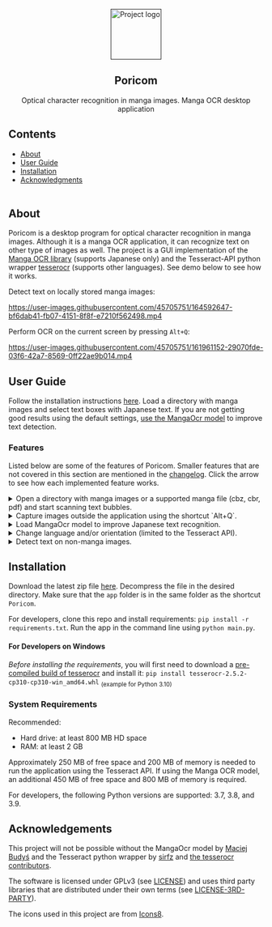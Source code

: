 <p align="center">
  <a href="" rel="noopener">
    <img width=100px height=100px src="doc/logo_doc.png" alt="Project logo">
  </a>
</p>
<h2 align="center">Poricom</h2>

<p align="center"> Optical character recognition in manga images. Manga OCR desktop application</p>

## Contents
- [About](#about)
- [User Guide](#user_guide)
- [Installation](#installation)
- [Acknowledgments](#acknowledgements)
</br></br>

## About <a name = "about"></a>
Poricom is a desktop program for optical character recognition in manga images. Although it is a manga OCR application, it can recognize text on other type of images as well. The project is a GUI implementation of the [Manga OCR library](https://pypi.org/project/manga-ocr/0.1.5/) (supports Japanese only) and the Tesseract-API python wrapper [tesserocr](https://github.com/sirfz/tesserocr) (supports other languages). See demo below to see how it works.

Detect text on locally stored manga images:

https://user-images.githubusercontent.com/45705751/164592647-bf6dab41-fb07-4151-8f8f-e7210f562498.mp4

Perform OCR on the current screen by pressing `Alt+Q`:

https://user-images.githubusercontent.com/45705751/161961152-29070fde-03f6-42a7-8569-0ff22ae9b014.mp4

## User Guide  <a name="user_guide"></a>
Follow the installation instructions [here](#installation). Load a directory with manga images and select text boxes with Japanese text. If you are not getting good results using the default settings, [use the MangaOcr model](#load_model) to improve text detection.

### Features

Listed below are some of the features of Poricom. Smaller features that are not covered in this section are mentioned in the [changelog](https://github.com/bluaxees/Poricom/blob/main/CHANGELOG.md). Click the arrow to see how each implemented feature works.

<details>
  <summary>Open a directory with manga images or a supported manga file (cbz, cbr, pdf) and start scanning text bubbles.</summary>

  https://user-images.githubusercontent.com/45705751/153531522-fc592533-bd97-41b7-a1e5-84c80cf2cc40.mp4
  
</details>

<details>
  <summary> Capture images outside the application using the shortcut `Alt+Q`.</summary>

  https://user-images.githubusercontent.com/45705751/161961152-29070fde-03f6-42a7-8569-0ff22ae9b014.mp4
  
</details>

<a name="load_model">
<details> 
  <summary>Load MangaOcr model to improve Japanese text recognition.</a> </summary> 

  https://user-images.githubusercontent.com/45705751/153531613-330cf185-fb0a-4a82-8b52-ee653aeee7d9.mp4
  
</details>
</a>

<details>
  <summary>Change language and/or orientation (limited to the Tesseract API).</summary>

  https://user-images.githubusercontent.com/45705751/153531632-cf39a13b-20d9-4879-9ea3-1a5d6c5aba5f.mp4
  
</details>

<details>
  <summary>Detect text on non-manga images.</summary>

  https://user-images.githubusercontent.com/45705751/153531661-7c93e51c-4871-4b84-b391-6295f8f0889e.mp4
  
</details>

## Installation <a name = "installation"></a>
Download the latest zip file [here](https://github.com/bluaxees/Poricom/releases/latest/). Decompress the file in the desired directory. Make sure that the `app` folder is in the same folder as the shortcut `Poricom`.

For developers, clone this repo and install requirements: `pip install -r requirements.txt`. Run the app in the command line using `python main.py`. 

#### For Developers on Windows
*Before installing the requirements*, you will first need to download a [pre-compiled build of tesserocr](https://github.com/simonflueckiger/tesserocr-windows_build/releases) and install it: `pip install tesserocr-2.5.2-cp310-cp310-win_amd64.whl` <sub>(example for Python 3.10)</sub>

### System Requirements

Recommended:
- Hard drive: at least 800 MB HD space
- RAM: at least 2 GB

Approximately 250 MB of free space and 200 MB of memory is needed to run the application using the Tesseract API. If using the Manga OCR model, an additional 450 MB of free space and 800 MB of memory is required.

For developers, the following Python versions are supported: 3.7, 3.8, and 3.9.

## Acknowledgements <a name = "acknowledgements"></a>
This project will not be possible without the MangaOcr model by [Maciej Budyś](https://github.com/kha-white) and the Tesseract python wrapper by [sirfz](https://github.com/sirfz) and [the tesserocr contributors](https://github.com/sirfz/tesserocr/graphs/contributors). 

The software is licensed under GPLv3 (see [LICENSE](LICENSE.md)) and uses third party libraries that are distributed under their own terms (see [LICENSE-3RD-PARTY](LICENSE-3RD-PARTY.md)).

The icons used in this project are from [Icons8](https://icons8.com).
